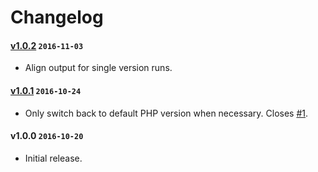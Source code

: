 # Changelog

#### [v1.0.2] `2016-11-03`
- Align output for single version runs.

#### [v1.0.1] `2016-10-24`
- Only switch back to default PHP version when necessary. Closes [#1](https://github.com/raphaelstolt/composer-multitest/issues/1).

#### v1.0.0 `2016-10-20`
- Initial release.

[v1.0.2]: https://github.com/raphaelstolt/composer-multitest/compare/v1.0.1...v1.0.2
[v1.0.1]: https://github.com/raphaelstolt/composer-multitest/compare/v1.0.0...v1.0.1
